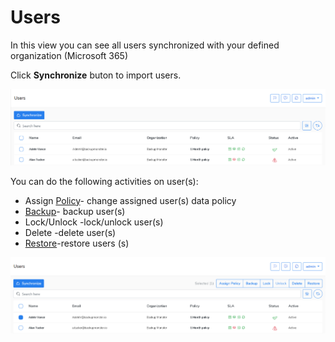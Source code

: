 # Users

In this view you can see all users synchronized with your defined organization \(Microsoft 365\)

Click **Synchronize** buton to import users.

![](../.gitbook/assets/kodo-cloud-administration-users01.png)

You can do the following activities on user\(s\):

* Assign [Policy](policies/)- change assigned user\(s\) data policy 
* [Backup](data-backup/on-demand-backup.md)- backup user\(s\)
* Lock/Unlock -lock/unlock user\(s\)
* Delete -delete user\(s\)
* [Restore](data-restore/restore-data-to-microsoft-365.md)-restore users \(s\)

![](../.gitbook/assets/kodo-cloud-administration-users02.png)



